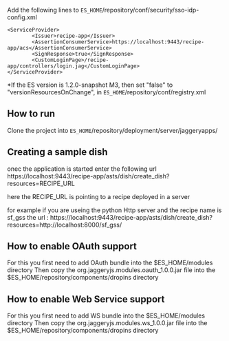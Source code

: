 Add the following lines to `ES_HOME`/repository/conf/security/sso-idp-config.xml

    <ServiceProvider>
            <Issuer>recipe-app</Issuer>
            <AssertionConsumerService>https://localhost:9443/recipe-app/acs</AssertionConsumerService>
            <SignResponse>true</SignResponse>
            <CustomLoginPage>/recipe-app/controllers/login.jag</CustomLoginPage>
    </ServiceProvider>


*If the ES version is 1.2.0-snapshot M3, then set "false" to "versionResourcesOnChange", in `ES_HOME`/repository/conf/registry.xml
   


How to run
----------
Clone the project into `ES_HOME`/repository/deployment/server/jaggeryapps/


Creating a sample dish
-----------------------
onec the application is started enter the following url 
https://localhost:9443/recipe-app/asts/dish/create_dish?resources=RECIPE_URL

here the RECIPE_URL is pointing to a recipe deployed in a server 

for example if you are useing the python Http server and the recipe name is sf_gss
the url : https://localhost:9443/recipe-app/asts/dish/create_dish?resources=http://localhost:8000/sf_gss/


How to enable OAuth support
-----------------------
For this you first need to add OAuth bundle into the $ES_HOME/modules directory
Then copy the org.jaggeryjs.modules.oauth_1.0.0.jar file into the $ES_HOME/repository/components/dropins directory

How to enable Web Service support
-----------------------
For this you first need to add WS bundle into the $ES_HOME/modules directory
Then copy the org.jaggeryjs.modules.ws_1.0.0.jar file into the $ES_HOME/repository/components/dropins directory

